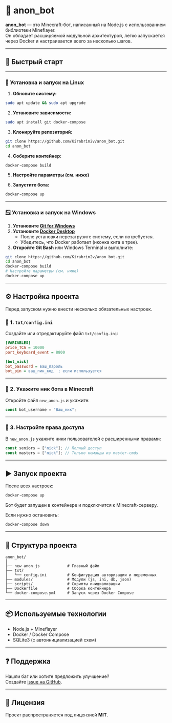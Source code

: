 # 🤖 anon_bot

**anon_bot** — это Minecraft-бот, написанный на Node.js с использованием библиотеки Mineflayer.  
Он обладает расширяемой модульной архитектурой, легко запускается через Docker и настраивается всего за несколько шагов.

---

## 🚀 Быстрый старт

---

### 🐧 Установка и запуск на Linux

1. **Обновите систему:**

```bash
sudo apt update && sudo apt upgrade
```

2. **Установите зависимости:**

```bash
sudo apt install git docker-compose
```

3. **Клонируйте репозиторий:**

```bash
git clone https://github.com/Kirabrin2v/anon_bot.git
cd anon_bot
```

4. **Соберите контейнер:**

```bash
docker-compose build
```

5. **Настройте параметры (см. ниже)**

6. **Запустите бота:**

```bash
docker-compose up
```

---

### 🪟 Установка и запуск на Windows

1. **Установите [Git for Windows](https://git-scm.com/download/win)**
2. **Установите [Docker Desktop](https://www.docker.com/products/docker-desktop/)**  
   - После установки перезагрузите систему, если потребуется.  
   - Убедитесь, что Docker работает (иконка кита в трее).
3. **Откройте Git Bash** или Windows Terminal и выполните:

```bash
git clone https://github.com/Kirabrin2v/anon_bot.git
cd anon_bot
docker-compose build
# Настройте параметры (см. ниже)
docker-compose up
```

---

## ⚙️ Настройка проекта

Перед запуском нужно внести несколько обязательных настроек.

### 🔐 1. `txt/config.ini`

Создайте или отредактируйте файл `txt/config.ini`:

```ini
[VARIABLES]
price_TCA = 10000
port_keyboard_event = 8800

[bot_nick]
bot_password = ваш_пароль
bot_pin = ваш_пин_код  ; если используется
```

---

### 📛 2. Укажите ник бота в Minecraft

Откройте файл `new_anon.js` и укажите:

```js
const bot_username = "Ваш_ник";
```

---

### 👑 3. Настройте права доступа

В `new_anon.js` укажите ники пользователей с расширенными правами:

```js
const seniors = ["nick"]; // Полный доступ
const masters = ["nick"]; // Только команды из master-cmds
```

---

## ▶️ Запуск проекта

После всех настроек:

```bash
docker-compose up
```

Бот будет запущен в контейнере и подключится к Minecraft-серверу.

Если нужно остановить:

```bash
docker-compose down
```

---

## 📁 Структура проекта

```
anon_bot/
│
├── new_anon.js            # Главный файл
├── txt/
│   └── config.ini         # Конфигурация авторизации и переменных
├── modules/               # Модули (js, ini, db, json)
├── scripts/               # Скрипты инициализации
├── Dockerfile             # Сборка контейнера
└── docker-compose.yml     # Запуск через Docker Compose
```

---

## 📦 Используемые технологии

- Node.js + Mineflayer
- Docker / Docker Compose
- SQLite3 (с автоинициализацией схем)

---

## ❓ Поддержка

Нашли баг или хотите предложить улучшение?  
Создайте [issue на GitHub](https://github.com/Kirabrin2v/anon_bot/issues).

---

## 📄 Лицензия

Проект распространяется под лицензией **MIT**.
